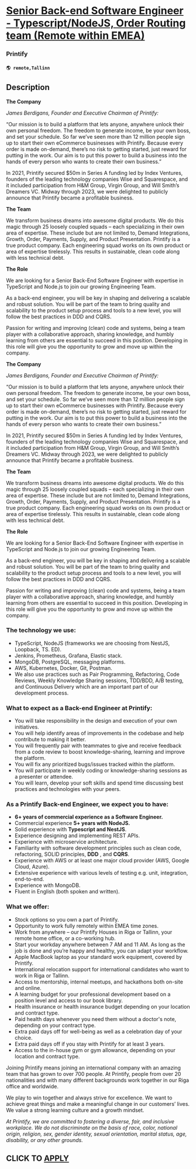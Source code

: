 # [Senior Back-end Software Engineer - Typescript/NodeJS, Order Routing team (Remote within EMEA)](https://www.remotewlb.com/apply/senior-back-end-software-engineer-typescript-nodejs-order-routing-team-remote-within-emea)  
### Printify  
#### `🌎 remote,Tallinn`  

## Description

 **The Company**

  

 _James Berdigans, Founder and Executive Chairman of Printify:_

“Our mission is to build a platform that lets anyone, anywhere unlock their own personal freedom. The freedom to generate income, be your own boss, and set your schedule. So far we’ve seen more than 12 million people sign up to start their own eCommerce businesses with Printify. Because every order is made on-demand, there’s no risk to getting started, just reward for putting in the work. Our aim is to put this power to build a business into the hands of every person who wants to create their own business.”

  

In 2021, Printify secured $50m in Series A funding led by Index Ventures, founders of the leading technology companies Wise and Squarespace, and it included participation from H&M Group, Virgin Group, and Will Smith’s Dreamers VC. Midway through 2023, we were delighted to publicly announce that Printify became a profitable business.

  

 **The Team**

  

We transform business dreams into awesome digital products. We do this magic through 25 loosely coupled squads – each specializing in their own area of expertise. These include but are not limited to, Demand Integrations, Growth, Order, Payments, Supply, and Product Presentation. Printify is a true product company. Each engineering squad works on its own product or area of expertise tirelessly. This results in sustainable, clean code along with less technical debt.

  

**The Role**

  

We are looking for a Senior Back-End Software Engineer with expertise in TypeScript and Node.js to join our growing Engineering Team.

  

As a back-end engineer, you will be key in shaping and delivering a scalable and robust solution. You will be part of the team to bring quality and scalability to the product setup process and tools to a new level, you will follow the best practices in DDD and CQRS.

  

Passion for writing and improving (clean) code and systems, being a team player with a collaborative approach, sharing knowledge, and humbly learning from others are essential to succeed in this position. Developing in this role will give you the opportunity to grow and move up within the company.

  

 **The Company**

  

 _James Berdigans, Founder and Executive Chairman of Printify:_

“Our mission is to build a platform that lets anyone, anywhere unlock their own personal freedom. The freedom to generate income, be your own boss, and set your schedule. So far we’ve seen more than 12 million people sign up to start their own eCommerce businesses with Printify. Because every order is made on-demand, there’s no risk to getting started, just reward for putting in the work. Our aim is to put this power to build a business into the hands of every person who wants to create their own business.”

  

In 2021, Printify secured $50m in Series A funding led by Index Ventures, founders of the leading technology companies Wise and Squarespace, and it included participation from H&M Group, Virgin Group, and Will Smith’s Dreamers VC. Midway through 2023, we were delighted to publicly announce that Printify became a profitable business.

  

 **The Team**

  

We transform business dreams into awesome digital products. We do this magic through 25 loosely coupled squads – each specializing in their own area of expertise. These include but are not limited to, Demand Integrations, Growth, Order, Payments, Supply, and Product Presentation. Printify is a true product company. Each engineering squad works on its own product or area of expertise tirelessly. This results in sustainable, clean code along with less technical debt.

  

**The Role**

  

We are looking for a Senior Back-End Software Engineer with expertise in TypeScript and Node.js to join our growing Engineering Team.

  

As a back-end engineer, you will be key in shaping and delivering a scalable and robust solution. You will be part of the team to bring quality and scalability to the product setup process and tools to a new level, you will follow the best practices in DDD and CQRS.

  

Passion for writing and improving (clean) code and systems, being a team player with a collaborative approach, sharing knowledge, and humbly learning from others are essential to succeed in this position. Developing in this role will give you the opportunity to grow and move up within the company.

  

### The technology we use:

* TypeScript, NodeJS (frameworks we are choosing from NestJS, Loopback, TS. ED).
* Jenkins, Prometheus, Grafana, Elastic stack.
* MongoDB, PostgreSQL, messaging platforms.
* AWS, Kubernetes, Docker, Git, Postman.
* We also use practices such as Pair Programming, Refactoring, Code Reviews, Weekly Knowledge Sharing sessions, TDD/BDD, A/B testing, and Continuous Delivery which are an important part of our development process.

  

  

### What to expect as a Back-end Engineer at Printify:

* You will take responsibility in the design and execution of your own initiatives.
* You will help identify areas of improvements in the codebase and help contribute to making it better.
* You will frequently pair with teammates to give and receive feedback from a code review to boost knowledge-sharing, learning and improve the platform.
* You will fix any prioritized bugs/issues tracked within the platform.
* You will participate in weekly coding or knowledge-sharing sessions as a presenter or attendee.
* You will learn, develop your soft skills and spend time discussing best practices and technologies with your peers.

  

  

### As a Printify Back-end Engineer, we expect you to have:

*  **6+ years of commercial experience as a Software Engineer.**
* Commercial experience **5+ years with NodeJS.**
* Solid experience with **Typescript and NestJS**.
* Experience designing and implementing REST APIs.
* Experience with microservice architecture.
* Familiarity with software development principles such as clean code, refactoring, SOLID principles, **DDD** , and **CQRS**.
* Experience with AWS or at least one major cloud provider (AWS, Google Cloud, Azure).
* Extensive experience with various levels of testing e.g. unit, integration, end-to-end.
* Experience with MongoDB.
* Fluent in English (both spoken and written).

  

  

### What we offer:

* Stock options so you own a part of Printify.
* Opportunity to work fully remotely within EMEA time zones.
* Work from anywhere – our Printify Houses in Riga or Tallinn, your remote home office, or a co-working hub.
* Start your workday anywhere between 7 AM and 11 AM. As long as the job is done and you’re happy and healthy, you can adapt your workflow. 
* Apple MacBook laptop as your standard work equipment, covered by Printify.
* International relocation support for international candidates who want to work in Riga or Tallinn.
* Access to mentorship, internal meetups, and hackathons both on-site and online.
* A learning budget for your professional development based on a position level and access to our book library.
* Health insurance or health insurance budget depending on your location and contract type.
* Paid health days whenever you need them without a doctor's note, depending on your contract type.
* Extra paid days off for well-being as well as a celebration day of your choice.
* Extra paid days off if you stay with Printify for at least 3 years.
* Access to the in-house gym or gym allowance, depending on your location and contract type.

  

  

  

  

Joining Printify means joining an international company with an amazing team that has grown to over 700 people. At Printify, people from over 20 nationalities and with many different backgrounds work together in our Riga office and worldwide.

  

We play to win together and always strive for excellence. We want to achieve great things and make a meaningful change in our customers’ lives. We value a strong learning culture and a growth mindset.

  

_At Printify, we are committed to fostering a diverse, fair, and inclusive workplace. We do not discriminate on the basis of race, color, national origin, religion, sex, gender identity, sexual orientation, marital status, age, disability, or any other grounds._

  
## CLICK TO [APPLY](https://www.remotewlb.com/apply/senior-back-end-software-engineer-typescript-nodejs-order-routing-team-remote-within-emea)

